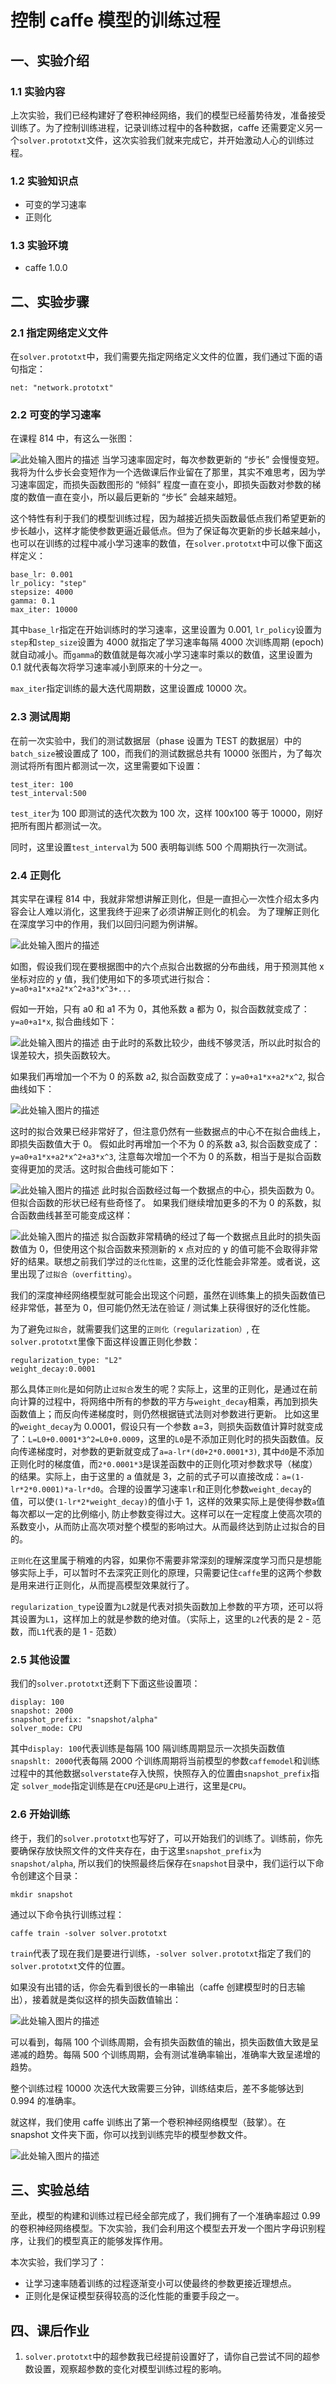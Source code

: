 # 控制 caffe 模型的训练过程

## 一、实验介绍

### 1.1 实验内容

上次实验，我们已经构建好了卷积神经网络，我们的模型已经蓄势待发，准备接受训练了。为了控制训练进程，记录训练过程中的各种数据，caffe 还需要定义另一个`solver.prototxt`文件，这次实验我们就来完成它，并开始激动人心的训练过程。

### 1.2 实验知识点

- 可变的学习速率
- 正则化

### 1.3 实验环境

- caffe 1.0.0

## 二、实验步骤

### 2.1 指定网络定义文件

在`solver.prototxt`中，我们需要先指定网络定义文件的位置，我们通过下面的语句指定：

```
net: "network.prototxt"

```

### 2.2 可变的学习速率

在课程 814 中，有这么一张图：

![此处输入图片的描述](https://dn-anything-about-doc.qbox.me/document-uid49570labid2939timestamp1494557554732.png)
当学习速率固定时，每次参数更新的 “步长” 会慢慢变短。我将为什么步长会变短作为一个选做课后作业留在了那里，其实不难思考，因为学习速率固定，而损失函数图形的 “倾斜” 程度一直在变小，即损失函数对参数的梯度的数值一直在变小，所以最后更新的 “步长” 会越来越短。

这个特性有利于我们的模型训练过程，因为越接近损失函数最低点我们希望更新的步长越小，这样才能使参数更逼近最低点。但为了保证每次更新的步长越来越小，也可以在训练的过程中减小学习速率的数值，在`solver.prototxt`中可以像下面这样定义：

```
base_lr: 0.001
lr_policy: "step"
stepsize: 4000
gamma: 0.1
max_iter: 10000

```

其中`base_lr`指定在开始训练时的学习速率，这里设置为 0.001, `lr_policy`设置为`step`和`step_size`设置为 4000 就指定了学习速率每隔 4000 次训练周期 (epoch) 就自动减小。而`gamma`的数值就是每次减小学习速率时乘以的数值，这里设置为 0.1 就代表每次将学习速率减小到原来的十分之一。

`max_iter`指定训练的最大迭代周期数，这里设置成 10000 次。

### 2.3 测试周期

在前一次实验中，我们的测试数据层（phase 设置为 TEST 的数据层）中的`batch_size`被设置成了 100，而我们的测试数据总共有 10000 张图片，为了每次测试将所有图片都测试一次，这里需要如下设置：

```
test_iter: 100
test_interval:500

```

`test_iter`为 100 即测试的迭代次数为 100 次，这样 100x100 等于 10000，刚好把所有图片都测试一次。

同时，这里设置`test_interval`为 500 表明每训练 500 个周期执行一次测试。

### 2.4 正则化

其实早在课程 814 中，我就非常想讲解正则化，但是一直担心一次性介绍太多内容会让人难以消化，这里我终于迎来了必须讲解正则化的机会。
为了理解正则化在深度学习中的作用，我们以回归问题为例讲解。

![此处输入图片的描述](https://dn-anything-about-doc.qbox.me/document-uid49570labid2939timestamp1494561894280.png)

如图，假设我们现在要根据图中的六个点拟合出数据的分布曲线，用于预测其他 x 坐标对应的 y 值，我们使用如下的多项式进行拟合：
`y=a0+a1*x+a2*x^2+a3*x^3+...`

假如一开始，只有 a0 和 a1 不为 0，其他系数 a 都为 0，拟合函数就变成了：`y=a0+a1*x`, 拟合曲线如下：

![此处输入图片的描述](https://dn-anything-about-doc.qbox.me/document-uid49570labid2939timestamp1494563531177.png)
由于此时的系数比较少，曲线不够灵活，所以此时拟合的误差较大，损失函数较大。

如果我们再增加一个不为 0 的系数 a2, 拟合函数变成了：`y=a0+a1*x+a2*x^2`, 拟合曲线如下：

![此处输入图片的描述](https://dn-anything-about-doc.qbox.me/document-uid49570labid2939timestamp1494562889967.png)

这时的拟合效果已经非常好了，但注意仍然有一些数据点的中心不在拟合曲线上，即损失函数值大于 0。
假如此时再增加一个不为 0 的系数 a3, 拟合函数变成了：`y=a0+a1*x+a2*x^2+a3*x^3`, 注意每次增加一个不为 0 的系数，相当于是拟合函数变得更加的灵活。这时拟合曲线可能如下：

![此处输入图片的描述](https://dn-anything-about-doc.qbox.me/document-uid49570labid2939timestamp1494563145589.png)
此时拟合函数经过每一个数据点的中心，损失函数为 0。但拟合函数的形状已经有些奇怪了。
如果我们继续增加更多的不为 0 的系数，拟合函数曲线甚至可能变成这样：

![此处输入图片的描述](https://dn-anything-about-doc.qbox.me/document-uid49570labid2939timestamp1494563298548.png)
拟合函数非常精确的经过了每一个数据点且此时的损失函数值为 0，但使用这个拟合函数来预测新的 x 点对应的 y 的值可能不会取得非常好的结果。联想之前我们学过的`泛化性能`，这里的泛化性能会非常差。或者说，这里出现了`过拟合（overfitting）`。

我们的深度神经网络模型就可能会出现这个问题，虽然在训练集上的损失函数值已经非常低，甚至为 0，但可能仍然无法在验证 / 测试集上获得很好的泛化性能。

为了避免`过拟合`，就需要我们这里的`正则化（regularization）`, 在`solver.prototxt`里像下面这样设置正则化参数：

```
regularization_type: "L2"
weight_decay:0.0001

```

那么具体`正则化`是如何防止`过拟合`发生的呢？实际上，这里的正则化，是通过在前向计算的过程中，将网络中所有的参数的平方与`weight_decay`相乘，再加到损失函数值上；而反向传递梯度时，则仍然根据链式法则对参数进行更新。
比如这里的`weight_decay`为 0.0001，假设只有一个参数 a=3，则损失函数值计算时就变成了：`L=L0+0.0001*3^2=L0+0.0009`，这里的`L0`是不添加正则化时的损失函数值。反向传递梯度时，对参数的更新就变成了`a=a-lr*(d0+2*0.0001*3)`, 其中`d0`是不添加正则化时的梯度值，而`2*0.0001*3`是误差函数中的正则化项对参数求导（梯度）的结果。实际上，由于这里的 a 值就是 3，之前的式子可以直接改成：`a=(1-lr*2*0.0001)*a-lr*d0`。合理的设置学习速率`lr`和正则化参数`weight_decay`的值，可以使`(1-lr*2*weight_decay)`的值小于 1，这样的效果实际上是使得参数`a`值每次都以一定的比例缩小, 防止参数变得过大。这样可以在一定程度上使高次项的系数变小，从而防止高次项对整个模型的影响过大。从而最终达到防止过拟合的目的。

`正则化`在这里属于稍难的内容，如果你不需要非常深刻的理解深度学习而只是想能够实际上手，可以暂时不去深究正则化的原理，只需要记住`caffe`里的这两个参数是用来进行正则化，从而提高模型效果就行了。

`regularization_type`设置为`L2`就是代表对损失函数加上参数的平方项，还可以将其设置为`L1`，这样加上的就是参数的绝对值。（实际上，这里的`L2`代表的是 2 - 范数，而`L1`代表的是 1 - 范数）

### 2.5 其他设置

我们的`solver.prototxt`还剩下下面这些设置项：

```
display: 100
snapshot: 2000
snapshot_prefix: "snapshot/alpha"
solver_mode: CPU

```

其中`display: 100`代表训练是每隔 100 隔训练周期显示一次损失函数值
`snapshlt: 2000`代表每隔 2000 个训练周期将当前模型的参数`caffemodel`和训练过程中的其他数据`solverstate`存入快照，快照存入的位置由`snapshot_prefix`指定
`solver_mode`指定训练是在`CPU`还是`GPU`上进行，这里是`CPU`。

### 2.6 开始训练

终于，我们的`solver.prototxt`也写好了，可以开始我们的训练了。训练前，你先要确保存放快照文件的文件夹存在，由于这里`snapshot_prefix`为`snapshot/alpha`, 所以我们的快照最终后保存在`snapshot`目录中，我们运行以下命令创建这个目录：

```
mkdir snapshot

```

通过以下命令执行训练过程：

```
caffe train -solver solver.prototxt

```

`train`代表了现在我们是要进行训练，`-solver solver.prototxt`指定了我们的`solver.prototxt`文件的位置。

如果没有出错的话，你会先看到很长的一串输出（caffe 创建模型时的日志输出），接着就是类似这样的损失函数值输出：

![此处输入图片的描述](https://dn-anything-about-doc.qbox.me/document-uid49570labid2939timestamp1494572915771.png)

可以看到，每隔 100 个训练周期，会有损失函数值的输出，损失函数值大致是呈递减的趋势。每隔 500 个训练周期，会有测试准确率输出，准确率大致呈递增的趋势。

整个训练过程 10000 次迭代大致需要三分钟，训练结束后，差不多能够达到 0.994 的准确率。

就这样，我们使用 caffe 训练出了第一个卷积神经网络模型（鼓掌）。在 snapshot 文件夹下面，你可以找到训练完毕的模型参数文件。

![此处输入图片的描述](https://dn-anything-about-doc.qbox.me/document-uid18510labid2939timestamp1495090082853.png/wm)

## 三、实验总结

至此，模型的构建和训练过程已经全部完成了，我们拥有了一个准确率超过 0.99 的卷积神经网络模型。下次实验，我们会利用这个模型去开发一个图片字母识别程序，让我们的模型真正的能够发挥作用。

本次实验，我们学习了：

- 让学习速率随着训练的过程逐渐变小可以使最终的参数更接近理想点。
- 正则化是保证模型获得较高的泛化性能的重要手段之一。

## 四、课后作业

1. `solver.prototxt`中的超参数我已经提前设置好了，请你自己尝试不同的超参数设置，观察超参数的变化对模型训练过程的影响。